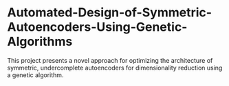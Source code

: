 # Automated-Design-of-Symmetric-Autoencoders-Using-Genetic-Algorithms
This project presents a novel approach for optimizing the architecture of symmetric, undercomplete autoencoders for dimensionality reduction using a genetic algorithm.
